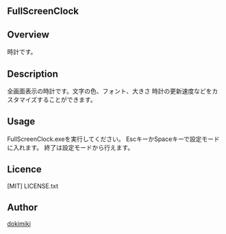 FullScreenClock
-----

## Overview

時計です。

## Description

全画面表示の時計です。文字の色、フォント、大きさ 時計の更新速度などをカスタマイズすることができます。

## Usage

FullScreenClock.exeを実行してください。
EscキーかSpaceキーで設定モードに入れます。
終了は設定モードから行えます。

## Licence

[MIT] LICENSE.txt

## Author

[dokimiki](https://github.com/dokimiki)
